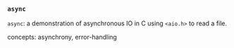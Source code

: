 ### `async`

`async`: a demonstration of asynchronous IO in C using `<aio.h>` to read a file.

concepts: asynchrony, error-handling